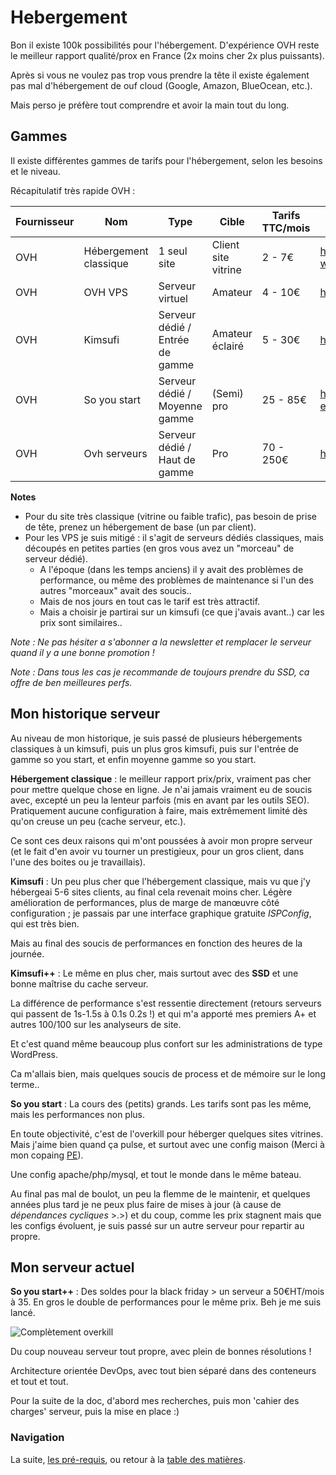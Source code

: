 # Hebergement

Bon il existe 100k possibilités pour l'hébergement. D'expérience OVH reste le meilleur rapport qualité/prox en France (2x moins cher 2x plus puissants).

Après si vous ne voulez pas trop vous prendre la tête il existe également pas mal d'hébergement de ouf cloud (Google, Amazon, BlueOcean, etc.).

Mais perso je préfère tout comprendre et avoir la main tout du long.


## Gammes

Il existe différentes gammes de tarifs pour l'hébergement, selon les besoins et le niveau.

Récapitulatif très rapide OVH :

| Fournisseur | Nom | Type | Cible | Tarifs TTC/mois | Url |
|-------------|-----------------------|---------------------------------|---------------------|-----------------|---------------------------------------------------|
| OVH | Hébergement classique | 1 seul site | Client site vitrine | 2 - 7€ | https://www.ovh.com/fr/hebergement-web/ |
| OVH | OVH VPS | Serveur virtuel | Amateur | 4 - 10€ | https://www.ovh.com/fr/vps/ |
| OVH | Kimsufi | Serveur dédié / Entrée de gamme | Amateur éclairé | 5 - 30€ | https://www.kimsufi.com/fr/serveurs.xml |
| OVH | So you start | Serveur dédié / Moyenne gamme | (Semi) pro | 25 - 85€ | https://www.soyoustart.com/fr/serveurs-essential/ |
| OVH | Ovh serveurs | Serveur dédié / Haut de gamme | Pro | 70 - 250€ | https://www.ovh.com/fr/serveurs_dedies/ |

**Notes**

- Pour du site très classique (vitrine ou faible trafic), pas besoin de prise de tête, prenez un hébergement de base (un par client).
- Pour les VPS je suis mitigé : il s'agit de serveurs dédiés classiques, mais découpés en petites parties (en gros vous avez un "morceau" de serveur dédié).
	- A l'époque (dans les temps anciens) il y avait des problèmes de performance, ou même des problèmes de maintenance si l'un des autres "morceaux" avait des soucis..
	- Mais de nos jours en tout cas le tarif est très attractif.
	- Mais a choisir je partirai sur un kimsufi (ce que j'avais avant..) car les prix sont similaires..

_Note : Ne pas hésiter a s'abonner a la newsletter et remplacer le serveur quand il y a une bonne promotion !_
	
_Note : Dans tous les cas je recommande de toujours prendre du SSD, ca offre de ben meilleures perfs._


## Mon historique serveur

Au niveau de mon historique, je suis passé de plusieurs hébergements classiques à un kimsufi, puis un plus gros kimsufi, puis sur l'entrée de gamme so you start, et enfin moyenne gamme so you start.

**Hébergement classique** : le meilleur rapport prix/prix, vraiment pas cher pour mettre quelque chose en ligne.
Je n'ai jamais vraiment eu de soucis avec, excepté un peu la lenteur parfois (mis en avant par les outils SEO).
Pratiquement aucune configuration à faire, mais extrêmement limité dès qu'on creuse un peu (cache serveur, etc.).

Ce sont ces deux raisons qui m'ont poussées à avoir mon propre serveur (et le fait d'en avoir vu tourner un prestigieux, pour un gros client, dans l'une des boites ou je travaillais).

**Kimsufi** : Un peu plus cher que l'hébergement classique, mais vu que j'y hébergeai 5-6 sites clients, au final cela revenait moins cher. Légère amélioration de performances, plus de marge de manœuvre côté configuration ; je passais par une interface graphique gratuite _ISPConfig_, qui est très bien.

Mais au final des soucis de performances en fonction des heures de la journée.

**Kimsufi++** : Le même en plus cher, mais surtout avec des **SSD** et une bonne maîtrise du cache serveur.

La différence de performance s'est ressentie directement (retours serveurs qui passent de 1s-1.5s à 0.1s 0.2s !) et qui m'a apporté mes premiers A+ et autres 100/100 sur les analyseurs de site.

Et c'est quand même beaucoup plus confort sur les administrations de type WordPress.

Ca m'allais bien, mais quelques soucis de process et de mémoire sur le long terme..

**So you start** : La cours des (petits) grands. Les tarifs sont pas les même, mais les performances non plus.

En toute objectivité, c'est de l'overkill pour héberger quelques sites vitrines. Mais j'aime bien quand ça pulse, et surtout avec une config maison (Merci à mon copaing [PE](http://fr.viadeo.com/fr/profile/pierre-emmanuel.remy1)).

Une config apache/php/mysql, et tout le monde dans le même bateau.

Au final pas mal de boulot, un peu la flemme de le maintenir, et quelques années plus tard je ne peux plus faire de mises à jour (à cause de _dépendances cycliques_ >.>) et du coup, comme les prix stagnent mais que les configs évoluent, je suis passé sur un autre serveur pour repartir au propre.


## Mon serveur actuel

**So you start++** : Des soldes pour la black friday > un serveur a 50€HT/mois à 35. En gros le double de performances pour le même prix. Beh je me suis lancé.

![Complètement overkill](http://stockage.masamune.fr/images/max/191128-SYS-config-max.jpg)

Du coup nouveau serveur tout propre, avec plein de bonnes résolutions !

Architecture orientée DevOps, avec tout bien séparé dans des conteneurs et tout et tout.

Pour la suite de la doc, d'abord mes recherches, puis mon 'cahier des charges' serveur, puis la mise en place :)


### Navigation

La suite, [les pré-requis](/docs/03-Prerequis.md), ou retour à la [table des matières](https://github.com/youpiwaza/notes-serveur).